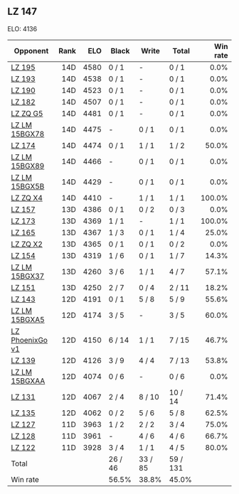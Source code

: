 ## LZ 147 ##

ELO: 4136

Opponent | Rank | ELO | Black | Write | Total | Win rate
---------|-----:|----:|-------|-------|-------|-------:
[LZ 195](LZ%20195.md) | 14D | 4580 | 0 / 1 | - | 0 / 1 | 0.0%
[LZ 193](LZ%20193.md) | 14D | 4538 | 0 / 1 | - | 0 / 1 | 0.0%
[LZ 190](LZ%20190.md) | 14D | 4523 | 0 / 1 | - | 0 / 1 | 0.0%
[LZ 182](LZ%20182.md) | 14D | 4507 | 0 / 1 | - | 0 / 1 | 0.0%
[LZ ZQ G5](LZ%20ZQ%20G5.md) | 14D | 4481 | 0 / 1 | - | 0 / 1 | 0.0%
[LZ LM 15BGX78](LZ%20LM%2015BGX78.md) | 14D | 4475 | - | 0 / 1 | 0 / 1 | 0.0%
[LZ 174](LZ%20174.md) | 14D | 4474 | 0 / 1 | 1 / 1 | 1 / 2 | 50.0%
[LZ LM 15BGX89](LZ%20LM%2015BGX89.md) | 14D | 4466 | - | 0 / 1 | 0 / 1 | 0.0%
[LZ LM 15BGX5B](LZ%20LM%2015BGX5B.md) | 14D | 4429 | - | 0 / 1 | 0 / 1 | 0.0%
[LZ ZQ X4](LZ%20ZQ%20X4.md) | 14D | 4410 | - | 1 / 1 | 1 / 1 | 100.0%
[LZ 157](LZ%20157.md) | 13D | 4386 | 0 / 1 | 0 / 2 | 0 / 3 | 0.0%
[LZ 173](LZ%20173.md) | 13D | 4369 | 1 / 1 | - | 1 / 1 | 100.0%
[LZ 165](LZ%20165.md) | 13D | 4367 | 1 / 3 | 0 / 1 | 1 / 4 | 25.0%
[LZ ZQ X2](LZ%20ZQ%20X2.md) | 13D | 4365 | 0 / 1 | 0 / 1 | 0 / 2 | 0.0%
[LZ 154](LZ%20154.md) | 13D | 4319 | 1 / 6 | 0 / 1 | 1 / 7 | 14.3%
[LZ LM 15BGX37](LZ%20LM%2015BGX37.md) | 13D | 4260 | 3 / 6 | 1 / 1 | 4 / 7 | 57.1%
[LZ 151](LZ%20151.md) | 13D | 4250 | 2 / 7 | 0 / 4 | 2 / 11 | 18.2%
[LZ 143](LZ%20143.md) | 12D | 4191 | 0 / 1 | 5 / 8 | 5 / 9 | 55.6%
[LZ LM 15BGXA5](LZ%20LM%2015BGXA5.md) | 12D | 4174 | 3 / 5 | - | 3 / 5 | 60.0%
[LZ PhoenixGo v1](LZ%20PhoenixGo%20v1.md) | 12D | 4150 | 6 / 14 | 1 / 1 | 7 / 15 | 46.7%
[LZ 139](LZ%20139.md) | 12D | 4126 | 3 / 9 | 4 / 4 | 7 / 13 | 53.8%
[LZ LM 15BGXAA](LZ%20LM%2015BGXAA.md) | 12D | 4074 | 0 / 6 | - | 0 / 6 | 0.0%
[LZ 131](LZ%20131.md) | 12D | 4067 | 2 / 4 | 8 / 10 | 10 / 14 | 71.4%
[LZ 135](LZ%20135.md) | 12D | 4062 | 0 / 2 | 5 / 6 | 5 / 8 | 62.5%
[LZ 127](LZ%20127.md) | 11D | 3963 | 1 / 2 | 2 / 2 | 3 / 4 | 75.0%
[LZ 128](LZ%20128.md) | 11D | 3961 | - | 4 / 6 | 4 / 6 | 66.7%
[LZ 122](LZ%20122.md) | 11D | 3928 | 3 / 4 | 1 / 1 | 4 / 5 | 80.0%
Total | | | 26 / 46 | 33 / 85 | 59 / 131 | 
Win rate| | | 56.5% | 38.8% | 45.0% | 
